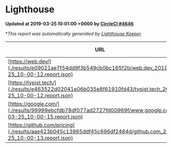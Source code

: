 
# Lighthouse

**Updated at 2019-03-25 10:01:00 +0000 by [CircleCI #4646](https://circleci.com/gh/ItinerisLtd/lighthouse-keeper-example/4646)**

**This report was automatically generated by [Lighthouse Keeper](https://github.com/itinerisltd/lighthouse-keeper)*

| URL | Performance | Accessibility | Best Practices | SEO | PWA | Updated At |
| --- | --- | --- | --- | --- | --- | --- |
| [https://web.dev/](./results/e09021ae7f54dd9f3b549cb0bc165f2b/web.dev_2019-03-25_10-00-12.report.json) | 0.97 | 0.93 | 0.93 | 0.96 | 1 | 2019-03-25T10:00:12.139Z |
| [https://typist.tech/](./results/e463522d02041e06b035e8f61910fd43/typist.tech_2019-03-25_10-00-12.report.json) | 1 |  |  |  |  | 2019-03-25T10:00:12.725Z |
| [https://google.com/](./results/99999ebcfdb78df077ad2727fd00969f/www.google.com_2019-03-25_10-00-15.report.json) | 0.93 | 0.71 | 0.93 | 0.82 | 0.58 | 2019-03-25T10:00:15.804Z |
| [https://github.com/pricing](./results/aae423b045c13965ddf45c696df2484d/github.com_2019-03-25_10-00-13.report.json) | 0.82 | 0.89 | 0.93 | 0.9 | 0.58 | 2019-03-25T10:00:13.755Z |
